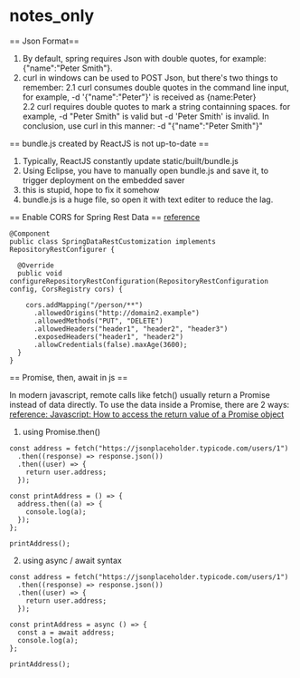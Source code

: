 # notes_only
== Json Format==
 1. By default, spring requires Json with double quotes, for example: {"name":"Peter Smith"}. 
 2. curl in windows can be used to POST Json, but there's two things to remember:
   2.1 curl consumes double quotes in the command line input, for example, -d '{"name":"Peter"}' is received as {name:Peter}  
   2.2 curl requires double quotes to mark a string containning spaces. for example, -d "Peter Smith" is valid but -d 'Peter Smith' is invalid. 
 In conclusion, use curl in this manner: -d "{\"name\":\"Peter Smith\"}"
 
 
== bundle.js created by ReactJS is not up-to-date ==
1. Typically, ReactJS constantly update static/built/bundle.js
2. Using Eclipse, you have to manually open bundle.js and save it, to trigger deployment on the embedded saver
3. this is stupid, hope to fix it somehow
4. bundle.js is a huge file, so open it with text editer to reduce the lag.


== Enable CORS for Spring Rest Data ==
[reference](https://github.com/spring-projects/spring-data-rest/blob/main/src/main/asciidoc/configuring-cors.adoc)
```
@Component
public class SpringDataRestCustomization implements RepositoryRestConfigurer {

  @Override
  public void configureRepositoryRestConfiguration(RepositoryRestConfiguration config, CorsRegistry cors) {

    cors.addMapping("/person/**")
      .allowedOrigins("http://domain2.example")
      .allowedMethods("PUT", "DELETE")
      .allowedHeaders("header1", "header2", "header3")
      .exposedHeaders("header1", "header2")
      .allowCredentials(false).maxAge(3600);
  }
}
```


== Promise, then, await in js ==

In modern javascript, remote calls like fetch() usually return a Promise instead of data directly. To use the data inside a Promise, there are 2 ways:
[reference: Javascript: How to access the return value of a Promise object](https://dev.to/ramonak/javascript-how-to-access-the-return-value-of-a-promise-object-1bck)
1. using Promise.then()
```
const address = fetch("https://jsonplaceholder.typicode.com/users/1")
  .then((response) => response.json())
  .then((user) => {
    return user.address;
  });

const printAddress = () => {
  address.then((a) => {
    console.log(a);
  });
};

printAddress();
```
2. using async / await syntax
```
const address = fetch("https://jsonplaceholder.typicode.com/users/1")
  .then((response) => response.json())
  .then((user) => {
    return user.address;
  });

const printAddress = async () => {
  const a = await address;
  console.log(a);
};

printAddress();
```

